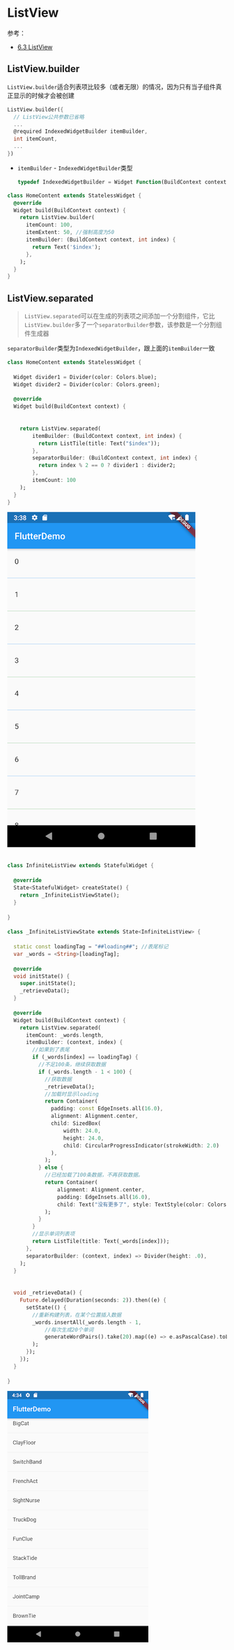 # ListView

参考：

+ [6.3 ListView](https://book.flutterchina.club/chapter6/listview.html)



## ListView.builder

`ListView.builder`适合列表项比较多（或者无限）的情况，因为只有当子组件真正显示的时候才会被创建

```dart
ListView.builder({
  // ListView公共参数已省略  
  ...
  @required IndexedWidgetBuilder itemBuilder,
  int itemCount,
  ...
})
```

+ `itemBuilder` - `IndexedWidgetBuilder`类型

  ```dart
  typedef IndexedWidgetBuilder = Widget Function(BuildContext context, int index);
  ```



```dart
class HomeContent extends StatelessWidget {
  @override
  Widget build(BuildContext context) {
    return ListView.builder(
      itemCount: 100,
      itemExtent: 50, //强制高度为50
      itemBuilder: (BuildContext context, int index) {
        return Text('$index');
      },
    );
  }
}
```



## ListView.separated

> `ListView.separated`可以在生成的列表项之间添加一个分割组件，它比`ListView.builder`多了一个`separatorBuilder`参数，该参数是一个分割组件生成器

`separatorBuilder`类型为`IndexedWidgetBuilder`，跟上面的`itemBuilder`一致

```dart
class HomeContent extends StatelessWidget {

  Widget divider1 = Divider(color: Colors.blue);
  Widget divider2 = Divider(color: Colors.green);

  @override
  Widget build(BuildContext context) {


    return ListView.separated(
        itemBuilder: (BuildContext context, int index) {
          return ListTile(title: Text("$index"));
        },
        separatorBuilder: (BuildContext context, int index) {
          return index % 2 == 0 ? divider1 : divider2;
        },
        itemCount: 100
    );
  }
}
```

![015](https://github.com/winfredzen/Android-Basic/raw/master/Flutter/images/015.png)



```dart

class InfiniteListView extends StatefulWidget {

  @override
  State<StatefulWidget> createState() {
    return _InfiniteListViewState();
  }

}

class _InfiniteListViewState extends State<InfiniteListView> {

  static const loadingTag = "##loading##"; //表尾标记
  var _words = <String>[loadingTag];

  @override
  void initState() {
    super.initState();
    _retrieveData();
  }

  @override
  Widget build(BuildContext context) {
    return ListView.separated(
      itemCount: _words.length,
      itemBuilder: (context, index) {
        //如果到了表尾
        if (_words[index] == loadingTag) {
          //不足100条，继续获取数据
          if (_words.length - 1 < 100) {
            //获取数据
            _retrieveData();
            //加载时显示loading
            return Container(
              padding: const EdgeInsets.all(16.0),
              alignment: Alignment.center,
              child: SizedBox(
                  width: 24.0,
                  height: 24.0,
                  child: CircularProgressIndicator(strokeWidth: 2.0)
              ),
            );
          } else {
            //已经加载了100条数据，不再获取数据。
            return Container(
                alignment: Alignment.center,
                padding: EdgeInsets.all(16.0),
                child: Text("没有更多了", style: TextStyle(color: Colors.grey),)
            );
          }
        }
        //显示单词列表项
        return ListTile(title: Text(_words[index]));
      },
      separatorBuilder: (context, index) => Divider(height: .0),
    );
  }


  void _retrieveData() {
    Future.delayed(Duration(seconds: 2)).then((e) {
      setState(() {
        //重新构建列表，在某个位置插入数据
        _words.insertAll(_words.length - 1,
            //每次生成20个单词
            generateWordPairs().take(20).map((e) => e.asPascalCase).toList()
        );
      });
    });
  }

}
```

![016](https://github.com/winfredzen/Android-Basic/raw/master/Flutter/images/016.png)











